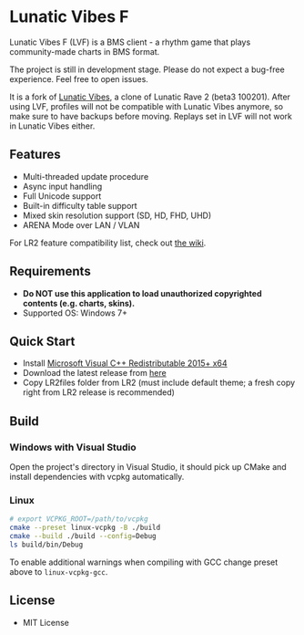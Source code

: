 # Lunatic Vibes F

Lunatic Vibes F (LVF) is a BMS client - a rhythm game that plays community-made charts in BMS format.

The project is still in development stage. Please do not expect a bug-free experience. Feel free to open issues.

It is a fork of [Lunatic Vibes](https://github.com/yaasdf/lunaticvibes), a clone of Lunatic Rave 2 (beta3 100201).
After using LVF, profiles will not be compatible with Lunatic Vibes anymore, so make sure to have backups before moving.
Replays set in LVF will not work in Lunatic Vibes either.

## Features

-   Multi-threaded update procedure
-   Async input handling
-   Full Unicode support
-   Built-in difficulty table support
-   Mixed skin resolution support (SD, HD, FHD, UHD)
-   ARENA Mode over LAN / VLAN

For LR2 feature compatibility list, check out [the wiki](https://github.com/chown2/lunaticvibesf/wiki/LR2-Features-Compatibility).

## Requirements

-   **Do NOT use this application to load unauthorized copyrighted contents (e.g. charts, skins).**
-   Supported OS: Windows 7+

## Quick Start

-   Install [Microsoft Visual C++ Redistributable 2015+ x64](https://aka.ms/vs/17/release/vc_redist.x64.exe)
-   Download the latest release from [here](https://github.com/chown2/lunaticvibesf/releases)
-   Copy LR2files folder from LR2 (must include default theme; a fresh copy right from LR2 release is recommended)

## Build

### Windows with Visual Studio

Open the project's directory in Visual Studio, it should pick up CMake and install dependencies with vcpkg
automatically.

### Linux

```sh
# export VCPKG_ROOT=/path/to/vcpkg
cmake --preset linux-vcpkg -B ./build
cmake --build ./build --config=Debug
ls build/bin/Debug
```

To enable additional warnings when compiling with GCC change preset above to `linux-vcpkg-gcc`.

## License

-   MIT License
